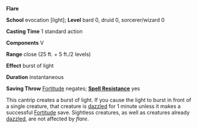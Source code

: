  **Flare**

**School** evocation [light]; **Level** bard 0, druid 0, sorcerer/wizard 0

**Casting Time** 1 standard action

**Components** V

**Range** close (25 ft. + 5 ft./2 levels)

**Effect** burst of light

**Duration** instantaneous

**Saving Throw** [Fortitude](../combat.html#_fortitude) negates; **[Spell Resistance](../glossary.html#_spell-resistance)** yes

This cantrip creates a burst of light. If you cause the light to burst in front of a single creature, that creature is [dazzled](../glossary.html#_dazzled) for 1 minute unless it makes a successful [Fortitude](../combat.html#_fortitude) save. Sightless creatures, as well as creatures already [dazzled](../glossary.html#_dazzled), are not affected by _flare_.

